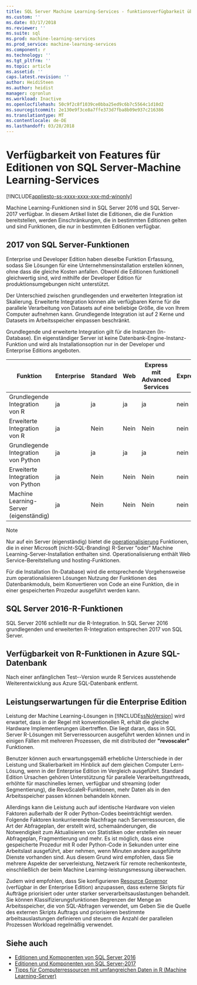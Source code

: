 ```yaml
---
title: SQL Server Machine Learning-Services - funktionsverfügbarkeit über Editionen | Microsoft Docs
ms.custom: ''
ms.date: 03/17/2018
ms.reviewer: ''
ms.suite: sql
ms.prod: machine-learning-services
ms.prod_service: machine-learning-services
ms.component: r
ms.technology: ''
ms.tgt_pltfrm: ''
ms.topic: article
ms.assetid: ''
caps.latest.revision: ''
author: HeidiSteen
ms.author: heidist
manager: cgronlun
ms.workload: Inactive
ms.openlocfilehash: 50c9f2c8f1039ce0bba25ed9c6b7c5564c1d10d2
ms.sourcegitcommit: 2e130e9f3ce8a7ffe373d7fba8b09e937c216386
ms.translationtype: MT
ms.contentlocale: de-DE
ms.lasthandoff: 03/28/2018
---
```

# <a name="feature-availability-across-editions-of-sql-server-machine-learning-services"></a>Verfügbarkeit von Features für Editionen von SQL Server-Machine Learning-Services
[!INCLUDE[appliesto-ss-xxxx-xxxx-xxx-md-winonly](../../includes/appliesto-ss-xxxx-xxxx-xxx-md-winonly.md)]
 
 Machine Learning-Funktionen sind in SQL Server 2016 und SQL Server-2017 verfügbar. In diesem Artikel listet die Editionen, die die Funktion bereitstellen, werden Einschränkungen, die in bestimmten Editionen gelten und sind Funktionen, die nur in bestimmten Editionen verfügbar.


## <a name="sql-server-2017-features"></a>2017 von SQL Server-Funktionen

Enterprise und Developer Edition haben dieselbe Funktion Erfassung, sodass Sie Lösungen für eine Unternehmensinstallation erstellen können, ohne dass die gleiche Kosten anfallen. Obwohl die Editionen funktionell gleichwertig sind, wird mithilfe der Developer Edition für produktionsumgebungen nicht unterstützt.

Der Unterschied zwischen grundlegenden und erweiterten Integration ist Skalierung. Erweiterte Integration können alle verfügbaren Kerne für die parallele Verarbeitung von Datasets auf eine beliebige Größe, die von Ihrem Computer aufnehmen kann. Grundlegende Integration ist auf 2 Kerne und Datasets im Arbeitsspeicher einpassen beschränkt. 

Grundlegende und erweiterte Integration gilt für die Instanzen (In-Database). Ein eigenständiger Server ist keine Datenbank-Engine-Instanz-Funktion und wird als Installationsoption nur in der Developer und Enterprise Editions angeboten.

|Funktion|Enterprise|Standard|Web|Express mit Advanced Services|Express 
|-------------|----------------|--------------|---------|------------------------------------|------------------------|  
|Grundlegende Integration von R|ja|ja|ja|ja|nein|   
|Erweiterte Integration von R|ja|Nein|Nein|Nein|nein| 
|Grundlegende Integration von Python|ja|ja|ja|ja|nein|
|Erweiterte Integration von Python|ja|Nein|Nein|Nein|nein| 
|Machine Learning-Server (eigenständig)|ja|Nein|Nein|Nein|nein|   

 > [!NOTE]
 > Nur auf ein Server (eigenständig) bietet die [operationalisierung](https://docs.microsoft.com/machine-learning-server/what-is-operationalization) Funktionen, die in einer Microsoft (nicht-SQL-Branding) R-Server "oder" Machine Learning-Server-Installation enthalten sind. Operationalisierung enthält Web Service-Bereitstellung und hosting-Funktionen.
>
> Für die Installation (In-Database) wird die entsprechende Vorgehensweise zum operationalisieren Lösungen Nutzung der Funktionen des Datenbankmoduls, beim Konvertieren von Code an eine Funktion, die in einer gespeicherten Prozedur ausgeführt werden kann.


## <a name="sql-server-2016-r-features"></a>SQL Server 2016-R-Funktionen

SQL Server 2016 schließt nur die R-Integration. In SQL Server 2016 grundlegenden und erweiterten R-Integration entsprechen 2017 von SQL Server.

## <a name="r-feature-availability-in-azure-sql-database"></a>Verfügbarkeit von R-Funktionen in Azure SQL-Datenbank
  
Nach einer anfänglichen Test--Version wurde R Services ausstehende Weiterentwicklung aus Azure SQL-Datenbank entfernt. 

## <a name="performance-expectations-for-enterprise-edition"></a>Leistungserwartungen für die Enterprise Edition

Leistung der Machine Learning-Lösungen in [!INCLUDE[ssNoVersion](../../includes/ssnoversion-md.md)] wird erwartet, dass in der Regel mit konventionellen R, erhält die gleiche Hardware Implementierungen übertreffen. Die liegt daran, dass in SQL Server R-Lösungen mit Serverressourcen ausgeführt werden können und in einigen Fällen mit mehreren Prozessen, die mit distributed der **"revoscaler"** Funktionen. 

Benutzer können auch erwartungsgemäß erhebliche Unterschiede in der Leistung und Skalierbarkeit im Hinblick auf dem gleichen Computer Lern-Lösung, wenn in der Enterprise Edition im Vergleich ausgeführt. Standard Edition Ursachen gehören Unterstützung für parallele Verarbeitungsthreads, erhöhte für maschinelles lernen, verfügbar und streaming (oder Segmentierung), die RevoScaleR-Funktionen, mehr Daten als in den Arbeitsspeicher passen können behandeln können. 

Allerdings kann die Leistung auch auf identische Hardware von vielen Faktoren außerhalb der R oder Python-Codes beeinträchtigt werden. Folgende Faktoren konkurrierende Nachfrage nach Serverressourcen, die Art der Abfrageplan, der erstellt wird, schemaänderungen, die Notwendigkeit zum Aktualisieren von Statistiken oder erstellen ein neuer Abfrageplan, Fragmentierung und mehr. Es ist möglich, dass eine gespeicherte Prozedur mit R oder Python-Code in Sekunden unter eine Arbeitslast ausgeführt, aber nehmen, wenn Minuten andere ausgeführte Dienste vorhanden sind.  Aus diesem Grund wird empfohlen, dass Sie mehrere Aspekte der serverleistung, Netzwerk für remote rechenkontexte, einschließlich der beim Machine Learning-leistungsmessung überwachen.

Zudem wird empfohlen, dass Sie konfigurieren [Resource Governor](../../relational-databases/resource-governor/resource-governor.md) (verfügbar in der Enterprise Edition) anzupassen, dass externe Skripts für Aufträge priorisiert oder unter starker serverarbeitsauslastungen behandelt. Sie können Klassifizierungsfunktionen Begrenzen der Menge an Arbeitsspeicher, die von SQL-Abfragen verwendet, um Geben Sie die Quelle des externen Skripts Auftrags und priorisieren bestimmte arbeitsauslastungen definieren und steuern die Anzahl der parallelen Prozessen Workload regelmäßig verwendet.

## <a name="see-also"></a>Siehe auch

+ [Editionen und Komponenten von SQL Server 2016](../../sql-server/editions-and-components-of-sql-server-2016.md)
+ [Editionen und Komponenten von SQL Server-2017](../../sql-server/editions-and-components-of-sql-server-2017.md)
+ [Tipps für Computerressourcen mit umfangreichen Daten in R (Machine Learning-Server)](https://docs.microsoft.com/machine-learning-server/r/tutorial-large-data-tips)
